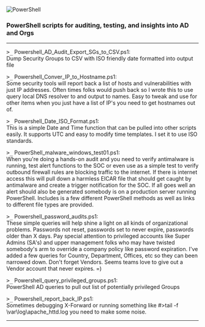 ![PowerShell](https://wracked.com/img/github/PowerShell-evil.gif)

### PowerShell scripts for **auditing**, **testing**, and **insights** into AD and Orgs

---
<kbd>>_</kbd> Powershell_AD_Audit_Export_SGs_to_CSV.ps1:  
Dump Security Groups to CSV with ISO friendly date formatted into output file

<kbd>>_</kbd> Powershell_Conver_IP_to_Hostname.ps1:  
Some security tools will report back a list of hosts and vulnerabilities with just IP addresses.
Often times folks would push back so I wrote this to use query local DNS resolver to and output to names. 
Easy to tweak and use for other items when you just have a list of IP's you need to get hostnames out of. 

<kbd>>_</kbd>  Powershell_Date_ISO_Format.ps1:  
This is a simple Date and Time function that can be pulled into other scripts easily. It supports UTC and easy to modify time templates. I set it to use ISO standards.

<kbd>>_</kbd> PowerShell_malware_windows_test01.ps1:  
When you're doing a hands-on audit and you need to verify antimalware is running, test alert functions to the SOC or even use as a simple test to verify outbound firewall rules are blocking traffic to the internet. If there is internet access this will pull down a harmless EICAR file that should get caught by antimalware and create a trigger notification for the SOC. If all goes well an alert should also be generated somebody is on a production server running PowerShell. Includes is a few different PowerShell methods as well as links to different file types are provided.  

<kbd>>_</kbd> Powershell_password_audits.ps1:  
These simple queries will help shine a light on all kinds of organizational problems. Passwords not reset, passwords set to never expire, passwords older than X days. Pay special attention to privileged accounts like Super Admins (SA's) and upper management folks who may have twisted somebody's arm to override a company policy like password expiration. I've added a few queries for Country, Department, Offices, etc so they can been narrowed down. Don't forget Vendors. Seems teams love to give out a Vendor account that never expires.  =)

<kbd>>_</kbd> Powershell_query_privileged_groups.ps1:  
PowerShell AD queries to pull out list of potentially privileged Groups

<kbd>>_</kbd> Powershell_report_back_IP.ps1:  
Sometimes debugging X-Forward or running something like #>tail -f \var\log\apache_httd.log you need to make some noise. 

----
